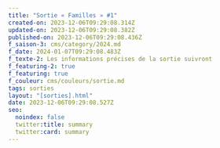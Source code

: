```yaml
---
title: "Sortie « Familles » #1"
created-on: 2023-12-06T09:29:08.314Z
updated-on: 2023-12-06T09:29:08.382Z
published-on: 2023-12-06T09:29:08.436Z
f_saison-3: cms/category/2024.md
f_date: 2024-01-07T09:29:08.483Z
f_texte-2: Les informations précises de la sortie suivront
f_featuring-2: true
f_featuring: true
f_couleur: cms/couleurs/sortie.md
tags: sorties
layout: "[sorties].html"
date: 2023-12-06T09:29:08.527Z
seo:
  noindex: false
  twitter:title: summary
  twitter:card: summary
---
```


